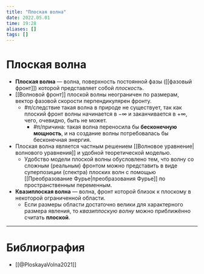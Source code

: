 ```yaml
---
title: "Плоская волна"
date: 2022.05.01
time: 19:28
aliases: []
tags: []
---
```


# Плоская волна

- **Плоская волна** — волна, поверхность постоянной фазы ([[фазовый фронт]]) которой представляет собой *плоскость*.
- [[Волновой фронт]] плоской волны неограничен по размерам, вектор фазовой скорости перпендикулярен фронту.
	- #π/следствие такая волна в природе не существует, так как плоский фронт волны начинается в $-\infty$ и заканчивается в $+\infty$, чего, очевидно, быть не может.
		- #π/причина: такая волна переносила бы **бесконечную мощность**, и на создание волны потребовалась бы бесконечная энергия.
- Плоская волна является частным решением [[Волновое уравнение|волнового уравнения]] и удобной теоретической моделью.
	- Удобство модели плоской волны обусловлено тем, что волну со сложным (реальным) фронтом можно представить в виде суперпозиции (спектра) плоских волн с помощью [[Преобразование Фурье|преобразования Фурье]] по пространственным переменным.
- **Квазиплоская волна** — волна, фронт которой близок к плоскому в некоторой ограниченной области.
	- Если размеры области достаточно велики для характерного размера явления, то *квазиплоскую волну* можно приближённо считать **плоской**.

---

# Библиография

- [[@PloskayaVolna2021]]